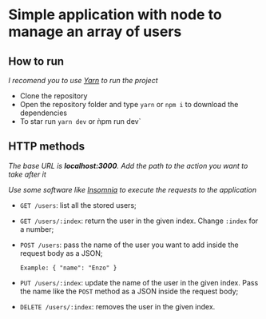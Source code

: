 # Simple application with node to manage an array of users

## How to run

_I recomend you to use [Yarn](https://classic.yarnpkg.com/en/) to run the project_

- Clone the repository
- Open the repository folder and type `yarn` or `npm i` to download the dependencies
- To star run `yarn dev` or ǹpm run dev`

## HTTP methods
  
  _The base URL is **localhost:3000**. Add the path to the action you want to take after it_
  
  _Use some software like [Insomnia](https://insomnia.rest/) to execute the requests to the application_
  
- `GET /users`: list all the stored users;
- `GET /users/:index`: return the user in the given index. Change `:index` for a number;
- `POST /users`: pass the name of the user you want to add inside the request body as a JSON;
    
      Example: { "name": "Enzo" }
      
- `PUT /users/:index`: update the name of the user in the given index. Pass the name like the `POST` method as a JSON inside the request body;
- `DELETE /users/:index`: removes the user in the given index.
